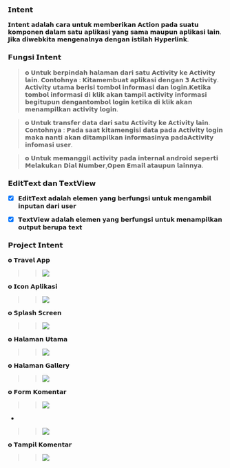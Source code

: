 ### 𝗜𝗻𝘁𝗲𝗻𝘁

𝗜𝗻𝘁𝗲𝗻𝘁 𝗮𝗱𝗮𝗹𝗮𝗵 𝗰𝗮𝗿𝗮 𝘂𝗻𝘁𝘂𝗸 𝗺𝗲𝗺𝗯𝗲𝗿𝗶𝗸𝗮𝗻 𝗔𝗰𝘁𝗶𝗼𝗻 𝗽𝗮𝗱𝗮 𝘀𝘂𝗮𝘁𝘂 𝗸𝗼𝗺𝗽𝗼𝗻𝗲𝗻 𝗱𝗮𝗹𝗮𝗺 𝘀𝗮𝘁𝘂 𝗮𝗽𝗹𝗶𝗸𝗮𝘀𝗶 𝘆𝗮𝗻𝗴 𝘀𝗮𝗺𝗮 𝗺𝗮𝘂𝗽𝘂𝗻 𝗮𝗽𝗹𝗶𝗸𝗮𝘀𝗶 𝗹𝗮𝗶𝗻. 𝗝𝗶𝗸𝗮 𝗱𝗶𝘄𝗲𝗯𝗸𝗶𝘁𝗮 𝗺𝗲𝗻𝗴𝗲𝗻𝗮𝗹𝗻𝘆𝗮 𝗱𝗲𝗻𝗴𝗮𝗻 𝗶𝘀𝘁𝗶𝗹𝗮𝗵 𝗛𝘆𝗽𝗲𝗿𝗹𝗶𝗻𝗸.


### 𝗙𝘂𝗻𝗴𝘀𝗶 𝗜𝗻𝘁𝗲𝗻𝘁

> 𝗼 𝗨𝗻𝘁𝘂𝗸 𝗯𝗲𝗿𝗽𝗶𝗻𝗱𝗮𝗵 𝗵𝗮𝗹𝗮𝗺𝗮𝗻 𝗱𝗮𝗿𝗶 𝘀𝗮𝘁𝘂 𝗔𝗰𝘁𝗶𝘃𝗶𝘁𝘆 𝗸𝗲 𝗔𝗰𝘁𝗶𝘃𝗶𝘁𝘆 𝗹𝗮𝗶𝗻. 𝗖𝗼𝗻𝘁𝗼𝗵𝗻𝘆𝗮 : 𝗞𝗶𝘁𝗮𝗺𝗲𝗺𝗯𝘂𝗮𝘁 𝗮𝗽𝗹𝗶𝗸𝗮𝘀𝗶 𝗱𝗲𝗻𝗴𝗮𝗻 𝟯 𝗔𝗰𝘁𝗶𝘃𝗶𝘁𝘆. 𝗔𝗰𝘁𝗶𝘃𝗶𝘁𝘆 𝘂𝘁𝗮𝗺𝗮 𝗯𝗲𝗿𝗶𝘀𝗶 𝘁𝗼𝗺𝗯𝗼𝗹 𝗶𝗻𝗳𝗼𝗿𝗺𝗮𝘀𝗶 𝗱𝗮𝗻 𝗹𝗼𝗴𝗶𝗻.𝗞𝗲𝘁𝗶𝗸𝗮 𝘁𝗼𝗺𝗯𝗼𝗹 𝗶𝗻𝗳𝗼𝗿𝗺𝗮𝘀𝗶 𝗱𝗶 𝗸𝗹𝗶𝗸 𝗮𝗸𝗮𝗻 𝘁𝗮𝗺𝗽𝗶𝗹 𝗮𝗰𝘁𝗶𝘃𝗶𝘁𝘆 𝗶𝗻𝗳𝗼𝗿𝗺𝗮𝘀𝗶 𝗯𝗲𝗴𝗶𝘁𝘂𝗽𝘂𝗻 𝗱𝗲𝗻𝗴𝗮𝗻𝘁𝗼𝗺𝗯𝗼𝗹 𝗹𝗼𝗴𝗶𝗻 𝗸𝗲𝘁𝗶𝗸𝗮 𝗱𝗶 𝗸𝗹𝗶𝗸 𝗮𝗸𝗮𝗻 𝗺𝗲𝗻𝗮𝗺𝗽𝗶𝗹𝗸𝗮𝗻 𝗮𝗰𝘁𝗶𝘃𝗶𝘁𝘆 𝗹𝗼𝗴𝗶𝗻.

> 𝗼 𝗨𝗻𝘁𝘂𝗸 𝘁𝗿𝗮𝗻𝘀𝗳𝗲𝗿 𝗱𝗮𝘁𝗮 𝗱𝗮𝗿𝗶 𝘀𝗮𝘁𝘂 𝗔𝗰𝘁𝗶𝘃𝗶𝘁𝘆 𝗸𝗲 𝗔𝗰𝘁𝗶𝘃𝗶𝘁𝘆 𝗹𝗮𝗶𝗻. 𝗖𝗼𝗻𝘁𝗼𝗵𝗻𝘆𝗮 : 𝗣𝗮𝗱𝗮 𝘀𝗮𝗮𝘁 𝗸𝗶𝘁𝗮𝗺𝗲𝗻𝗴𝗶𝘀𝗶 𝗱𝗮𝘁𝗮 𝗽𝗮𝗱𝗮 𝗔𝗰𝘁𝗶𝘃𝗶𝘁𝘆 𝗹𝗼𝗴𝗶𝗻 𝗺𝗮𝗸𝗮 𝗻𝗮𝗻𝘁𝗶 𝗮𝗸𝗮𝗻 𝗱𝗶𝘁𝗮𝗺𝗽𝗶𝗹𝗸𝗮𝗻 𝗶𝗻𝗳𝗼𝗿𝗺𝗮𝘀𝗶𝗻𝘆𝗮 𝗽𝗮𝗱𝗮𝗔𝗰𝘁𝗶𝘃𝗶𝘁𝘆 𝗶𝗻𝗳𝗼𝗺𝗮𝘀𝗶 𝘂𝘀𝗲𝗿.

> 𝗼 𝗨𝗻𝘁𝘂𝗸 𝗺𝗲𝗺𝗮𝗻𝗴𝗴𝗶𝗹 𝗮𝗰𝘁𝗶𝘃𝗶𝘁𝘆 𝗽𝗮𝗱𝗮 𝗶𝗻𝘁𝗲𝗿𝗻𝗮𝗹 𝗮𝗻𝗱𝗿𝗼𝗶𝗱 𝘀𝗲𝗽𝗲𝗿𝘁𝗶 𝗠𝗲𝗹𝗮𝗸𝘂𝗸𝗮𝗻 𝗗𝗶𝗮𝗹 𝗡𝘂𝗺𝗯𝗲𝗿,𝗢𝗽𝗲𝗻 𝗘𝗺𝗮𝗶𝗹 𝗮𝘁𝗮𝘂𝗽𝘂𝗻 𝗹𝗮𝗶𝗻𝗻𝘆𝗮.


### 𝗘𝗱𝗶𝘁𝗧𝗲𝘅𝘁 𝗱𝗮𝗻 𝗧𝗲𝘅𝘁𝗩𝗶𝗲𝘄

- [x] 𝗘𝗱𝗶𝘁𝗧𝗲𝘅𝘁 𝗮𝗱𝗮𝗹𝗮𝗵 𝗲𝗹𝗲𝗺𝗲𝗻 𝘆𝗮𝗻𝗴 𝗯𝗲𝗿𝗳𝘂𝗻𝗴𝘀𝗶 𝘂𝗻𝘁𝘂𝗸 𝗺𝗲𝗻𝗴𝗮𝗺𝗯𝗶𝗹 𝗶𝗻𝗽𝘂𝘁𝗮𝗻 𝗱𝗮𝗿𝗶 𝘂𝘀𝗲𝗿
- [x] 𝗧𝗲𝘅𝘁𝗩𝗶𝗲𝘄 𝗮𝗱𝗮𝗹𝗮𝗵 𝗲𝗹𝗲𝗺𝗲𝗻 𝘆𝗮𝗻𝗴 𝗯𝗲𝗿𝗳𝘂𝗻𝗴𝘀𝗶 𝘂𝗻𝘁𝘂𝗸 𝗺𝗲𝗻𝗮𝗺𝗽𝗶𝗹𝗸𝗮𝗻 𝗼𝘂𝘁𝗽𝘂𝘁 𝗯𝗲𝗿𝘂𝗽𝗮 𝘁𝗲𝘅𝘁


### 𝗣𝗿𝗼𝗷𝗲𝗰𝘁 𝗜𝗻𝘁𝗲𝗻𝘁

𝗼 𝗧𝗿𝗮𝘃𝗲𝗹 𝗔𝗽𝗽
>> <img align="center" src="https://github.com/memorezasabana/LinearLayout_TravelApp/blob/master/AssetApp/TravelApp.gif">

𝗼 𝗜𝗰𝗼𝗻 𝗔𝗽𝗹𝗶𝗸𝗮𝘀𝗶
>> <img align="center" src="https://github.com/memorezasabana/LinearLayout_TravelApp/blob/master/AssetApp/iconapp.png">

𝗼 𝗦𝗽𝗹𝗮𝘀𝗵 𝗦𝗰𝗿𝗲𝗲𝗻
>> <img align="center" src="https://github.com/memorezasabana/LinearLayout_TravelApp/blob/master/AssetApp/SplashScreen.png">

𝗼 𝗛𝗮𝗹𝗮𝗺𝗮𝗻 𝗨𝘁𝗮𝗺𝗮
>> <img align="center" src="https://github.com/memorezasabana/LinearLayout_TravelApp/blob/master/AssetApp/halutama.png">

𝗼 𝗛𝗮𝗹𝗮𝗺𝗮𝗻 𝗚𝗮𝗹𝗹𝗲𝗿𝘆
>> <img align="center" src="https://github.com/memorezasabana/LinearLayout_TravelApp/blob/master/AssetApp/gallery.png">

𝗼 𝗙𝗼𝗿𝗺 𝗞𝗼𝗺𝗲𝗻𝘁𝗮𝗿
>> <img align="center" src="https://github.com/memorezasabana/LinearLayout_TravelApp/blob/master/AssetApp/form.png">
-
>> <img align="center" src="https://github.com/memorezasabana/LinearLayout_TravelApp/blob/master/AssetApp/form2.png">

𝗼 𝗧𝗮𝗺𝗽𝗶𝗹 𝗞𝗼𝗺𝗲𝗻𝘁𝗮𝗿
>> <img align="center" src="https://github.com/memorezasabana/LinearLayout_TravelApp/blob/master/AssetApp/tampil.png">
